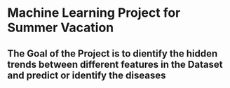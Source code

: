 # Machine Learning Project for Summer Vacation #
## The Goal of the Project is to dientify the hidden trends between different features in the Dataset and predict or identify the diseases ##
